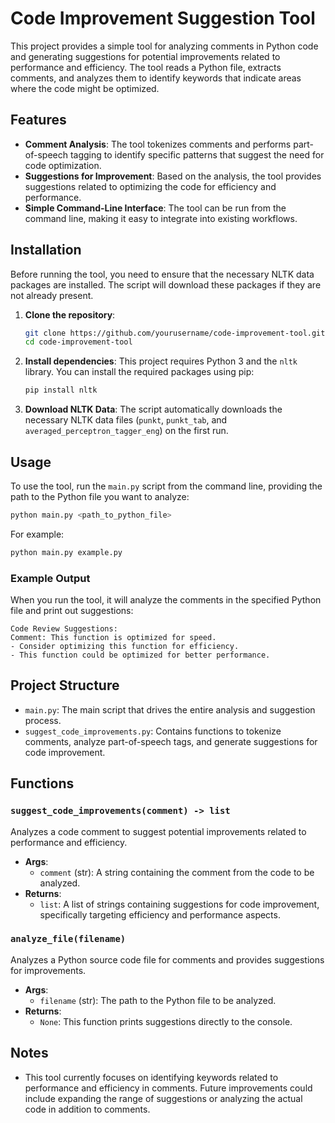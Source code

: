 # Code Improvement Suggestion Tool

This project provides a simple tool for analyzing comments in Python code and generating suggestions for potential improvements related to performance and efficiency. The tool reads a Python file, extracts comments, and analyzes them to identify keywords that indicate areas where the code might be optimized.

## Features

- **Comment Analysis**: The tool tokenizes comments and performs part-of-speech tagging to identify specific patterns that suggest the need for code optimization.
- **Suggestions for Improvement**: Based on the analysis, the tool provides suggestions related to optimizing the code for efficiency and performance.
- **Simple Command-Line Interface**: The tool can be run from the command line, making it easy to integrate into existing workflows.

## Installation

Before running the tool, you need to ensure that the necessary NLTK data packages are installed. The script will download these packages if they are not already present.

1. **Clone the repository**:
   ```bash
   git clone https://github.com/yourusername/code-improvement-tool.git
   cd code-improvement-tool
   ```

2. **Install dependencies**:
   This project requires Python 3 and the `nltk` library. You can install the required packages using pip:
   ```bash
   pip install nltk
   ```

3. **Download NLTK Data**:
   The script automatically downloads the necessary NLTK data files (`punkt`, `punkt_tab`, and `averaged_perceptron_tagger_eng`) on the first run.

## Usage

To use the tool, run the `main.py` script from the command line, providing the path to the Python file you want to analyze:

```bash
python main.py <path_to_python_file>
```

For example:

```bash
python main.py example.py
```

### Example Output

When you run the tool, it will analyze the comments in the specified Python file and print out suggestions:

```text
Code Review Suggestions:
Comment: This function is optimized for speed.
- Consider optimizing this function for efficiency.
- This function could be optimized for better performance.
```

## Project Structure

- `main.py`: The main script that drives the entire analysis and suggestion process.
- `suggest_code_improvements.py`: Contains functions to tokenize comments, analyze part-of-speech tags, and generate suggestions for code improvement.

## Functions

### `suggest_code_improvements(comment) -> list`

Analyzes a code comment to suggest potential improvements related to performance and efficiency.

- **Args**: 
  - `comment` (str): A string containing the comment from the code to be analyzed.
- **Returns**: 
  - `list`: A list of strings containing suggestions for code improvement, specifically targeting efficiency and performance aspects.

### `analyze_file(filename)`

Analyzes a Python source code file for comments and provides suggestions for improvements.

- **Args**: 
  - `filename` (str): The path to the Python file to be analyzed.
- **Returns**: 
  - `None`: This function prints suggestions directly to the console.

## Notes

- This tool currently focuses on identifying keywords related to performance and efficiency in comments. Future improvements could include expanding the range of suggestions or analyzing the actual code in addition to comments.
